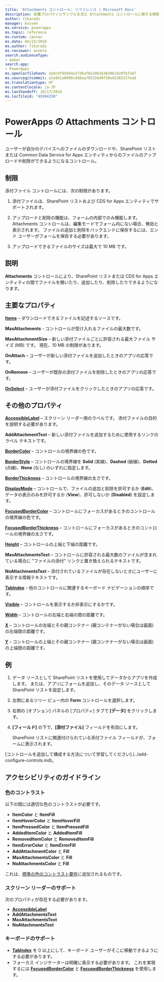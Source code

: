 ```yaml
---
title: 'Attachments コントロール: リファレンス | Microsoft Docs'
description: 各種プロパティとサンプルを含む Attachments コントロールに関する情報
author: fikaradz
manager: kvivek
ms.service: powerapps
ms.topic: reference
ms.custom: canvas
ms.date: 04/23/2018
ms.author: fikaradz
ms.reviewer: anneta
search.audienceType:
- maker
search.app:
- PowerApps
ms.openlocfilehash: da9c8f85844e37d6af8e1063b36496c820fbfa07
ms.sourcegitcommit: e2a9d1a6090cdd8aa78515b49f38ed2365217ea6
ms.translationtype: HT
ms.contentlocale: ja-JP
ms.lasthandoff: 10/17/2018
ms.locfileid: "49384250"
---
```

# <a name="attachments-control-in-powerapps"></a>PowerApps の Attachments コントロール
ユーザーが自分のデバイスへのファイルのダウンロードや、SharePoint リストまたは Common Data Service for Apps エンティティからのファイルのアップロードや削除ができるようになるコントロール。

## <a name="limitations"></a>制限
添付ファイル コントロールには、次の制限があります。
1. 添付ファイルは、SharePoint リストおよび CDS for Apps エンティティでサポートされます。

1. アップロードと削除の機能は、フォームの内部でのみ機能します。  Attachments コントロールは、編集モードでフォーム内にない場合、無効と表示されます。 ファイルの追加と削除をバックエンドに保存するには、エンド ユーザーがフォームを保存する必要があります。

1. アップロードできるファイルのサイズは最大で 10 MB です。  

## <a name="description"></a>説明
**Attachments** コントロールにより、SharePoint リストまたは CDS for Apps エンティティの間でファイルを開いたり、追加したり、削除したりできるようになります。

## <a name="key-properties"></a>主要なプロパティ
**[Items](properties-core.md)** – ダウンロードできるファイルを記述するソースです。

**MaxAttachments** - コントロールが受け入れるファイルの最大数です。

**MaxAttachmentSize** – 新しい添付ファイルごとに許容される最大ファイル サイズ (MB) です。  現在、10 MB の制限があります。

**OnAttach** – ユーザーが新しい添付ファイルを追加したときのアプリの応答です。

**OnRemove** – ユーザーが既存の添付ファイルを削除したときのアプリの応答です。

**[OnSelect](properties-core.md)** – ユーザーが添付ファイルをクリックしたときのアプリの応答です。

## <a name="additional-properties"></a>その他のプロパティ
**[AccessibleLabel](properties-accessibility.md)** – スクリーン リーダー用のラベルです。 添付ファイルの目的を説明する必要があります。

**AddAttachmentText** – 新しい添付ファイルを追加するために使用するリンクのラベル テキストです。

**[BorderColor](properties-color-border.md)** – コントロールの境界線の色です。

**[BorderStyle](properties-color-border.md)** – コントロールの境界線を **Solid** (実線)、**Dashed** (破線)、**Dotted** (点線)、**None** (なし) のいずれに指定します。

**[BorderThickness](properties-color-border.md)** – コントロールの境界線の太さです。

**[DisplayMode](properties-core.md)** – コントロールで、ファイルの追加と削除を許可するか (**Edit**)、データの表示のみを許可するか (**View**)、許可しないか (**Disabled**) を設定します。

**[FocusedBorderColor](properties-color-border.md)** – コントロールにフォーカスがあるときのコントロールの境界線の色です。

**[FocusedBorderThickness](properties-color-border.md)** – コントロールにフォーカスがあるときのコントロールの境界線の太さです。

**[Height](properties-size-location.md)** – コントロールの上端と下端の距離です。

**MaxAttachmentsText** – コントロールに許容される最大数のファイルが含まれている場合に "ファイルの添付" リンクと置き換えられるテキストです。

**NoAttachmentsText** – 添付されているファイルが存在しないときにユーザーに表示する情報テキストです。

**[TabIndex](properties-accessibility.md)** – 他のコントロールに関連するキーボード ナビゲーションの順序です。

**[Visible](properties-core.md)** – コントロールを表示するか非表示にするかです。

**[Width](properties-size-location.md)** – コントロールの左端と右端の間の距離です。

**[X](properties-size-location.md)** – コントロールの左端とその親コンテナー (親コンテナーがない場合は画面) の左端間の距離です。

**[Y](properties-size-location.md)** – コントロールの上端とその親コンテナー (親コンテナーがない場合は画面) の上端間の距離です。


## <a name="example"></a>例
1. データ ソースとして SharePoint リストを使用してデータからアプリを作成します。 または、アプリにフォームを追加し、そのデータ ソースとして SharePoint リストを設定します。

2. 左側にあるツリー ビュー内の **Form** コントロールを選択します。

3. 右側の [オプション] パネルの [プロパティ] タブで **[データ]** をクリックします。

4. **[フィールド]** の下で、**[添付ファイル]** フィールドを有効にします。

    SharePoint リストに関連付けられている添付ファイル フィールドが、フォームに表示されます。

[コントロールを追加して構成する方法について学習してください].(../add-configure-controls.md)。


## <a name="accessibility-guidelines"></a>アクセシビリティのガイドライン
### <a name="color-contrast"></a>色のコントラスト
以下の間には適切な色のコントラストが必要です。
* **ItemColor** と **ItemFill**
* **ItemHoverColor** と **ItemHoverFill**
* **ItemPressedColor** と **ItemPressedFill**
* **AddedItemColor** と **AddedItemFill**
* **RemovedItemColor** と **RemovedItemFill**
* **ItemErrorColor** と **ItemErrorFill**
* **AddAttachmentColor** と **Fill**
* **MaxAttachmentsColor** と **Fill**
* **NoAttachmentsColor** と **Fill**

これは、[標準の色のコントラスト要件](../accessible-apps-color.md)に追加されるものです。

### <a name="screen-reader-support"></a>スクリーン リーダーのサポート
次のプロパティが存在する必要があります。
* **[AccessibleLabel](properties-accessibility.md)**
* **AddAttachmentsText**
* **MaxAttachmentsText**
* **NoAttachmentsText**

### <a name="keyboard-support"></a>キーボードのサポート
* **[TabIndex](properties-accessibility.md)** を 0 以上にして、キーボード ユーザーがそこに移動できるようにする必要があります。
* フォーカス インジケーターは明確に表示する必要があります。 これを実現するには **[FocusedBorderColor](properties-color-border.md)** と **[FocusedBorderThickness](properties-color-border.md)** を使用します。
